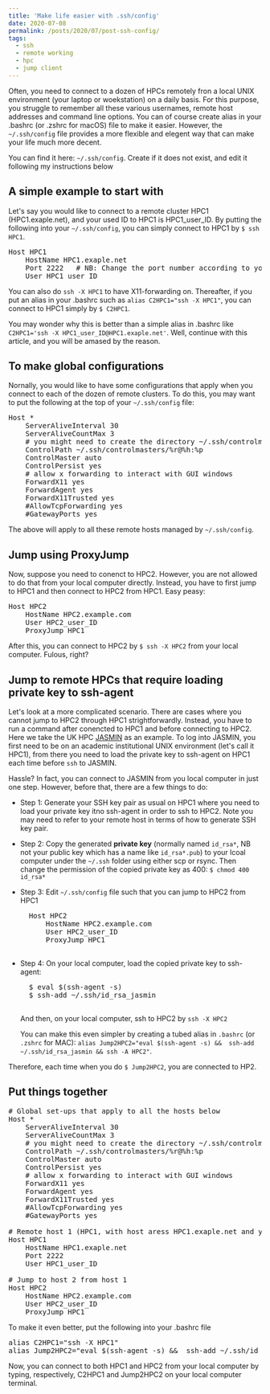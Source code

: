 ```yaml
---
title: 'Make life easier with .ssh/config'
date: 2020-07-08
permalink: /posts/2020/07/post-ssh-config/
tags:
  - ssh
  - remote working
  - hpc
  - jump client
---
```


Often, you need to connect to a dozen of HPCs remotely fron a local UNIX environment (your laptop or woekstation) on a daily basis. For this purpose, you struggle to remember all these various usernames, remote host addresses and command line options. You can of course create alias in your .bashrc (or .zshrc for macOS) file to make it easier. However, the `~/.ssh/config` file provides a more flexible and elegent way that can make your life much more decent. 

You can find it here: `~/.ssh/config`. Create if it does not exist, and edit it following my instructions below

## A simple example to start with
Let's say you would like to connect to a remote cluster HPC1 (HPC1.exaple.net), and your used ID to HPC1 is HPC1_user_ID. By putting the following into your `~/.ssh/config`, you can simply connect to HPC1 by `$ ssh HPC1`.
<pre>
Host HPC1
	HostName HPC1.exaple.net
	Port 2222   # NB: Change the port number according to your remote host, or just delete this line.
	User HPC1_user_ID
</pre>
You can also do `ssh -X HPC1` to have X11-forwarding on. 
Thereafter, if you put an alias in your .bashrc such as `alias C2HPC1="ssh -X HPC1"`, you can connect to HPC1 simply by `$ C2HPC1`. 

You may wonder why this is better than a simple alias in .bashrc like `C2HPC1='ssh -X HPC1_user_ID@HPC1.exaple.net'`. Well, continue with this article, and you will be amased by the reason. 

## To make global configurations
Nornally, you would like to have some configurations that apply when you connect to each of the dozen of remote clusters. To do this, you may want to put the following at the top of your `~/.ssh/config` file:
<pre>
Host *
	ServerAliveInterval 30
	ServerAliveCountMax 3
	# you might need to create the directory ~/.ssh/controlmasters/
	ControlPath ~/.ssh/controlmasters/%r@%h:%p
	ControlMaster auto
	ControlPersist yes
	# allow x forwarding to interact with GUI windows
	ForwardX11 yes
	ForwardAgent yes
	ForwardX11Trusted yes
	#AllowTcpForwarding yes
	#GatewayPorts yes
</pre>
The above will apply to all these remote hosts managed by `~/.ssh/config`.

## Jump using ProxyJump
Now, suppose you need to conenct to HPC2. However, you are not allowed to do that from your local computer directly. Instead, you have to first jump to HPC1 and then connect to HPC2 from HPC1. Easy peasy:
<pre>
Host HPC2
	HostName HPC2.example.com
	User HPC2_user_ID
	ProxyJump HPC1
</pre>
After this, you can connect to HPC2 by `$ ssh -X HPC2` from your local computer. Fulous, right?

## Jump to remote HPCs that require loading private key to ssh-agent
Let's look at a more complicated scenario. There are cases where you cannot jump to HPC2 through HPC1 strightforwardly. Instead, you have  to run a command after conencted to HPC1 and before connecting to HPC2. 
Here we take the UK HPC [JASMIN](https://help.jasmin.ac.uk/article/187-login) as an example. To log into JASMIN, you first need to be on an academic institutional UNIX environment (let's call it HPC1), from there you need to load the private key to ssh-agent on HPC1 each time before `ssh` to JASMIN. 


Hassle? In fact, you can connect to JASMIN from you local computer in just one step. However, before that, there are a few things to do:  

- Step 1: Generate your SSH key pair as usual on HPC1 where you need to load your private key itno ssh-agent in order to ssh to HPC2. Note you may need to refer to your remote host in terms of how to generate SSH key pair. 

- Step 2: Copy the generated **private key** (normally named `id_rsa*`, NB not your public key which has a name like `id_rsa*.pub`) to your lcoal computer under the `~/.ssh` folder using either scp or rsync. Then change the permission of the copied private key as 400: `$ chmod 400 id_rsa*`

- Step 3: Edit `~/.ssh/config` file such that you can jump to HPC2 from HPC1
	<pre>
	Host HPC2
		HostName HPC2.example.com
		User HPC2_user_ID
		ProxyJump HPC1
	</pre>

- Step 4: On your local computer, load the copied private key to ssh-agent:
	<pre>
	$ eval $(ssh-agent -s)
	$ ssh-add ~/.ssh/id_rsa_jasmin
	</pre>
	
	And then, on your local computer, ssh to HPC2 by `ssh -X HPC2`
	
	You can make this even simpler by creating a tubed alias in `.bashrc` (or `.zshrc` for MAC): 
	`alias Jump2HPC2="eval $(ssh-agent -s) &&  ssh-add ~/.ssh/id_rsa_jasmin && ssh -A HPC2"`. 
	
Therefore, each time when you do `$ Jump2HPC2`, you are connected to HP2.


## Put things together

<pre>
# Global set-ups that apply to all the hosts below
Host *
	ServerAliveInterval 30
	ServerAliveCountMax 3
	# you might need to create the directory ~/.ssh/controlmasters/
	ControlPath ~/.ssh/controlmasters/%r@%h:%p
	ControlMaster auto
	ControlPersist yes
	# allow x forwarding to interact with GUI windows
	ForwardX11 yes
	ForwardAgent yes
	ForwardX11Trusted yes
	#AllowTcpForwarding yes
	#GatewayPorts yes

# Remote host 1 (HPC1, with host aress HPC1.exaple.net and your user ID HPC1_user_ID)
Host HPC1
	HostName HPC1.exaple.net
	Port 2222
	User HPC1_user_ID

# Jump to host 2 from host 1 
Host HPC2
	HostName HPC2.example.com
	User HPC2_user_ID
	ProxyJump HPC1
</pre>

To make it even better, put the following into your .bashrc file
<pre>
alias C2HPC1="ssh -X HPC1"
alias Jump2HPC2="eval $(ssh-agent -s) &&  ssh-add ~/.ssh/id_rsa_jasmin && ssh -A HPC2"
</pre>

Now, you can connect to both HPC1 and HPC2 from your local computer by typing, respectively, C2HPC1 and Jump2HPC2 on your local computer terminal.


